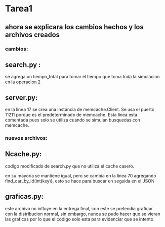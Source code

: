# Tarea1

## ahora se explicara los cambios hechos y los archivos creados 

### cambios:

## search.py : 
se agrega un tiempo_total para tomar el tiempo que toma toda la simulacion en la operacion 2

## server.py: 
en la linea 17 se crea una instancia de memcache.Client. Se usa el puerto 11211 porque es el predeterminado de memcache. Esta linea esta comentada pues solo se utiliza cuando se simulan busquedas con memcache.

### nuevos archivos:

## Ncache.py: 
codigo modificado de search.py que no utiliza el cache casero.

en su mayoria se mantiene igual, pero se cambia en la linea 70 agregando  find_car_by_id(int(key)), esto se hace para buscar en seguida en el JSON

## graficas.py: 
este archivo no influye en la entrega final, con este se pretendia graficar con la distribucion normal, sin embargo, nunca se pudo hacer que se vieran las graficas por lo que el codigo solo esta para evidenciar que se intento.
